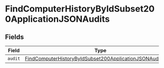 # FindComputerHistoryByIdSubset200ApplicationJSONAudits


## Fields

| Field                                                                                                                                               | Type                                                                                                                                                | Required                                                                                                                                            | Description                                                                                                                                         |
| --------------------------------------------------------------------------------------------------------------------------------------------------- | --------------------------------------------------------------------------------------------------------------------------------------------------- | --------------------------------------------------------------------------------------------------------------------------------------------------- | --------------------------------------------------------------------------------------------------------------------------------------------------- |
| `audit`                                                                                                                                             | [FindComputerHistoryByIdSubset200ApplicationJSONAuditsAudit](../../models/operations/findcomputerhistorybyidsubset200applicationjsonauditsaudit.md) | :heavy_minus_sign:                                                                                                                                  | N/A                                                                                                                                                 |